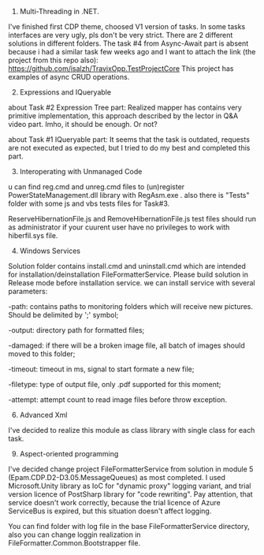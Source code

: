 01. Multi-Threading in .NET.

I've finished first CDP theme, choosed V1 version of tasks. In some tasks interfaces are very ugly, pls don't be very strict.
There are 2 different solutions in different folders. The task #4 from Async-Await part is absent because
i had a similar task few weeks ago and I want to attach the link (the project from this repo also):
https://github.com/isalzh/TravixOpp.TestProjectCore
This project has examples of async CRUD operations.

02. Expressions and IQueryable

about Task #2 Expression Tree part: Realized mapper has contains very primitive implementation, this approach described by the lector
in Q&A video part. Imho, it should be enough. Or not?

about Task #1 IQueryable part: It seems that the task is outdated, requests are not executed as expected, but I tried to do my best
and completed this part. 

03. Interoperating with Unmanaged Code

u can find reg.cmd and unreg.cmd files to (un)register PowerStateManagement.dll library with RegAsm.exe .
also there is "Tests" folder with some js and vbs tests files for Task#3.

ReserveHibernationFile.js and RemoveHibernationFile.js test files should run as administrator if your cuurent user have no privileges to work with hiberfil.sys file.

04. Windows Services

Solution folder contains install.cmd and uninstall.cmd which are intended for installation/deinstallation FileFormatterService.
Please build solution in Release mode before installation service.
we can install service with several parameters:

-path: contains paths to monitoring folders which will receive new pictures. Should be delimited by ';' symbol;

-output: directory path for formatted files;

-damaged: if there will be a broken image file, all batch of images should moved to this folder;

-timeout: timeout in ms, signal to start formate a new file;

-filetype: type of output file, only .pdf supported for this moment;

-attempt: attempt count to read image files before throw exception.

06. Advanced Xml

I've decided to realize this module as class library with single class for each task.

09. Aspect-oriented programming

I've decided change project FileFormatterService from solution in module 5 (Epam.CDP.D2-D3.05.MessageQueues) as most completed.
I used Microsoft.Unity library as IoC for "dynamic proxy" logging variant, and trial version licence of PostSharp library for "code rewriting".
Pay attention, that service doesn't work correctly, because the trial licence of Azure ServiceBus is expired, but this situation doesn't affect
logging.

You can find folder with log file in the base FileFormatterService directory, also you can change loggin realization in FileFormatter.Common.Bootstrapper file.
